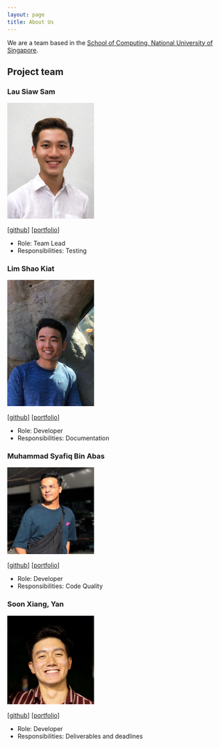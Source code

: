 ```yaml
---
layout: page
title: About Us
---
```


We are a team based in the [School of Computing, National University of Singapore](http://www.comp.nus.edu.sg).

## Project team

### Lau Siaw Sam

<img src="images/silvernitro.png" width="200px">

[[github](https://github.com/silvernitro)]
[[portfolio](team/silvernitro.md)]

* Role: Team Lead
* Responsibilities: Testing

### Lim Shao Kiat

<img src="images/shaokiat.png" width="200px">

[[github](http://github.com/shaokiat)]
[[portfolio](team/shaokiat.md)]

* Role: Developer
* Responsibilities: Documentation

### Muhammad Syafiq Bin Abas

<img src="images/mhdsyfq.png" width="200px">

[[github](http://github.com/mhdsyfq)]
[[portfolio](team/mhdsyfq.md)]

* Role: Developer
* Responsibilities: Code Quality

### Soon Xiang, Yan

<img src="images/yan-soon.png" width="200px">

[[github](http://github.com/yan-soon)]
[[portfolio](team/yan-soon.md)]

* Role: Developer
* Responsibilities: Deliverables and deadlines


